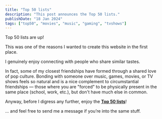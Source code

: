 ```yaml
---
title: "Top 50 lists"
description: "This post announces the Top 50 lists."
publishDate: "18 Jan 2024"
tags: ["top50", "movies", "music", "gaming", "tvshows"]
---
```


Top 50 lists are up!

This was one of the reasons I wanted to create this website in the first place.

I genuinely enjoy connecting with people who share similar tastes.

In fact, some of my closest friendships have formed through a shared love of pop culture. Bonding with someone over
music, games, movies, or TV shows feels so natural and is a nice complement to circumstantial friendships — those
where you are "forced" to be physically present in the same place (school, work, etc.), but don't have much else
in common.

Anyway, before I digress any further, enjoy the [**Top 50 lists**](/top-50)!

... and feel free to send me a message if you’re into the same stuff.
